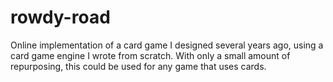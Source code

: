 # rowdy-road
Online implementation of a card game I designed several years ago, using a card game engine I wrote from scratch. With only a small amount of repurposing, this could be used for any game that uses cards. 
